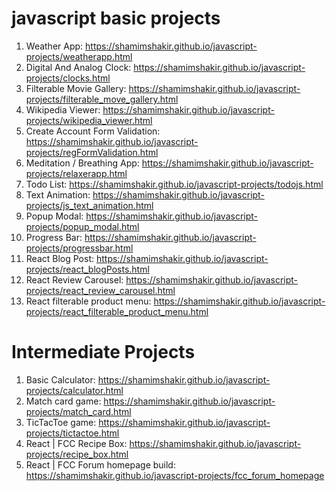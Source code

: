 # javascript basic projects
  1.  Weather App: https://shamimshakir.github.io/javascript-projects/weatherapp.html
  2.  Digital And Analog Clock: https://shamimshakir.github.io/javascript-projects/clocks.html
  3.  Filterable Movie Gallery: https://shamimshakir.github.io/javascript-projects/filterable_move_gallery.html
  4.  Wikipedia Viewer: https://shamimshakir.github.io/javascript-projects/wikipedia_viewer.html
  5.  Create Account Form Validation: https://shamimshakir.github.io/javascript-projects/regFormValidation.html
  6.  Meditation / Breathing App: https://shamimshakir.github.io/javascript-projects/relaxerapp.html
  7.  Todo List: https://shamimshakir.github.io/javascript-projects/todojs.html
  8.  Text Animation: https://shamimshakir.github.io/javascript-projects/js_text_animation.html
  9.  Popup Modal: https://shamimshakir.github.io/javascript-projects/popup_modal.html  
  10. Progress Bar: https://shamimshakir.github.io/javascript-projects/progressbar.html   
  11. React Blog Post: https://shamimshakir.github.io/javascript-projects/react_blogPosts.html
  12. React Review Carousel: https://shamimshakir.github.io/javascript-projects/react_review_carousel.html
  13. React filterable product menu: https://shamimshakir.github.io/javascript-projects/react_filterable_product_menu.html
  
 
  # Intermediate Projects

  1. Basic Calculator: https://shamimshakir.github.io/javascript-projects/calculator.html
  2. Match card game: https://shamimshakir.github.io/javascript-projects/match_card.html
  3. TicTacToe game: https://shamimshakir.github.io/javascript-projects/tictactoe.html
  4. React | FCC Recipe Box: https://shamimshakir.github.io/javascript-projects/recipe_box.html
  5. React | FCC Forum homepage build: https://shamimshakir.github.io/javascript-projects/fcc_forum_homepage
